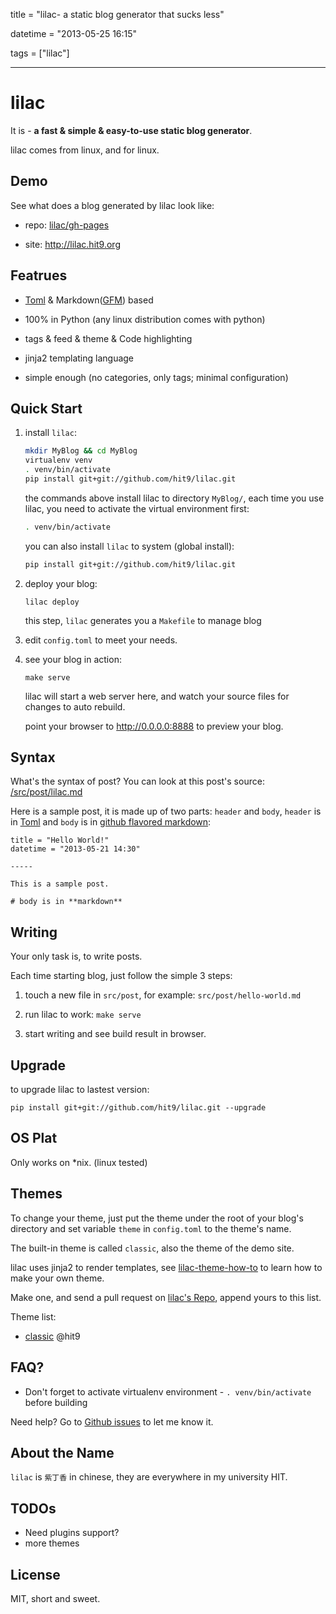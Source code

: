 title = "lilac- a static blog generator that sucks less"

datetime = "2013-05-25 16:15"

tags = ["lilac"]

----------

lilac
=====

It is - **a fast & simple & easy-to-use static blog generator**.

lilac comes from linux, and for linux.

Demo
----

See what does a blog generated by lilac look like:

- repo: [lilac/gh-pages](https://github.com/hit9/lilac/tree/gh-pages)

- site: http://lilac.hit9.org

Featrues
--------

- [Toml](https://github.com/mojombo/toml) & Markdown([GFM](http://github.github.com/github-flavored-markdown/)) based

- 100% in Python (any linux distribution comes with python)

- tags & feed & theme & Code highlighting

- jinja2 templating language

- simple enough (no categories, only tags; minimal configuration)

Quick Start
-----------

1. install `lilac`:

    ```bash
    mkdir MyBlog && cd MyBlog
    virtualenv venv
    . venv/bin/activate
    pip install git+git://github.com/hit9/lilac.git
    ```

    the commands above install lilac to directory `MyBlog/`, each time you use lilac, you need to activate the virtual environment first:

    ```bash
    . venv/bin/activate
    ```

    you can also install `lilac` to system (global install):

    ```bash
    pip install git+git://github.com/hit9/lilac.git
    ```

2. deploy your blog:

    ```
    lilac deploy
    ```

    this step, `lilac` generates you a `Makefile` to manage blog

3. edit `config.toml` to meet your needs.


4. see your blog in action:

    ```
    make serve
    ```

    lilac will start a web server here, and watch your source files for changes to auto rebuild.

    point your browser to http://0.0.0.0:8888 to preview your blog.

Syntax
-------

What's the syntax of post? You can look at this post's source: [/src/post/lilac.md](/src/post/lilac.md)

Here is a sample post, it is made up of two parts: `header` and `body`, `header` is in [Toml](https://github.com/mojombo/toml) and 
`body` is in [github flavored markdown](http://github.github.com/github-flavored-markdown/):

```
title = "Hello World!"
datetime = "2013-05-21 14:30"

-----

This is a sample post.

# body is in **markdown**

```

Writing
-------

Your only task is, to write posts. 

Each time starting blog, just follow the simple 3 steps:

1. touch a new file in `src/post`, for example: `src/post/hello-world.md`

2. run lilac to work: `make serve`

3. start writing and see build result in browser.

Upgrade
-------

to upgrade lilac to lastest version:

```
pip install git+git://github.com/hit9/lilac.git --upgrade
```

OS Plat
--------

Only works on \*nix. (linux tested)

Themes
------

To change your theme, just put the theme under the root of your blog's directory and set variable `theme` in `config.toml` to the theme's name.

The built-in theme is called `classic`, also the theme of the demo site.

lilac uses jinja2 to render templates, see [lilac-theme-how-to](/post/theme-how-to.html) to learn how to make your own theme.

Make one, and send a pull request on [lilac's Repo](https://github.com/hit9/lilac), append yours to this list.

Theme list:

- [classic](https://github.com/hit9/lilac/tree/master/lilac/resources/classic)  @hit9

FAQ?
-----

- Don't forget to activate virtualenv environment - `. venv/bin/activate` before building

Need help? Go to [Github issues](https://github.com/hit9/lilac/issues) to let me know it.

About the Name
--------------
 
`lilac` is `紫丁香` in chinese, they are everywhere in my university HIT.

TODOs
-----

- Need plugins support?
- more themes

License
-------

MIT, short and sweet.
